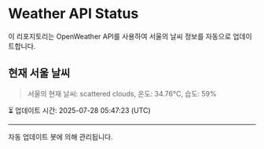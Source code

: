 
# Weather API Status

이 리포지토리는 OpenWeather API를 사용하여 서울의 날씨 정보를 자동으로 업데이트합니다.

## 현재 서울 날씨
> 서울의 현재 날씨: scattered clouds, 온도: 34.76°C, 습도: 59%

⏳ 업데이트 시간: 2025-07-28 05:47:23 (UTC)

---
자동 업데이트 봇에 의해 관리됩니다.
